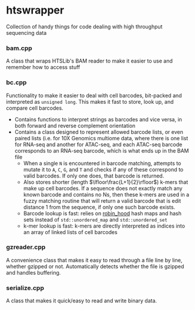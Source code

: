 # htswrapper
Collection of handy things for code dealing with high throughput sequencing data

### bam.cpp
A class that wraps HTSLib's BAM reader to make it easier to use and remember how to access stuff

### bc.cpp 
Functionality to make it easier to deal with cell barcodes, bit-packed and interpreted as `unsigned long`. This makes it fast to store, look up, and compare cell barcodes. 
*  Contains functions to interpret strings as barcodes and vice versa, in both forward and reverse complement orientation
*  Contains a class designed to represent allowed barcode lists, or even paired lists (i.e. for 10X Genomics multiome data, where there is one list for RNA-seq and another for ATAC-seq, and each ATAC-seq barcode corresponds to an RNA-seq barcode, which is what ends up in the BAM file
    * When a single `N` is encountered in barcode matching, attempts to mutate it to `A`, `C`, `G`, and `T` and checks if any of these correspond to valid barcodes. If only one does, that barcode is returned.
    * Also stores shorter (length $\lfloor\frac{L+1}{2}\rfloor$) k-mers that make up cell barcodes. If a sequence does not exactly match any known barcode and contains no Ns, then these k-mers are used in a fuzzy matching routine that will return a valid barcode that is edit distance 1 from the sequence, if only one such barcode exists.
    * Barcode lookup is fast: relies on [robin_hood](https://github.com/martinus/robin-hood-hashing) hash maps and hash sets instead of `std::unordered_map` and `std::unordered_set`
    * k-mer lookup is fast: k-mers are directly interpreted as indices into an array of linked lists of cell barcodes

### gzreader.cpp
A convenience class that makes it easy to read through a file line by line, whether gzipped or not. Automatically detects whether the file is gzipped and handles buffering.

### serialize.cpp
A class that makes it quick/easy to read and write binary data.
